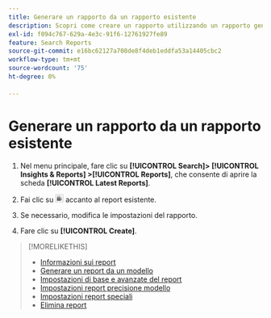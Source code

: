```yaml
---
title: Generare un rapporto da un rapporto esistente
description: Scopri come creare un rapporto utilizzando un rapporto generato in precedenza.
exl-id: f094c767-629a-4e3c-91f6-12761927fe89
feature: Search Reports
source-git-commit: e16bc62127a708de8f4deb1eddfa53a14405cbc2
workflow-type: tm+mt
source-wordcount: '75'
ht-degree: 0%

---
```


# Generare un rapporto da un rapporto esistente

1. Nel menu principale, fare clic su **[!UICONTROL Search]> [!UICONTROL Insights & Reports] >[!UICONTROL Reports]**, che consente di aprire la scheda **[!UICONTROL Latest Reports]**.

1. Fai clic su ![Crea pulsante con contenuto simile](/help/search-social-commerce/assets/create-similar.png "Crea pulsante con contenuto simile") accanto al report esistente.

1. Se necessario, modifica le impostazioni del rapporto.

1. Fare clic su **[!UICONTROL Create]**.

>[!MORELIKETHIS]
>
>* [Informazioni sui report](/help/search-social-commerce/reports/report-about.md)
>* [Generare un report da un modello](/help/search-social-commerce/reports/management/report-generate-from-template.md)
>* [Impostazioni di base e avanzate del report](/help/search-social-commerce/reports/management/basic-advanced/basic-advanced-report-settings.md)
>* [Impostazioni report precisione modello](/help/search-social-commerce/reports/management/model-accuracy/model-accuracy-report-settings.md)
>* [Impostazioni report speciali](/help/search-social-commerce/reports/management/specialty/specialty-report-settings.md)
>* [Elimina report](/help/search-social-commerce/reports/management/report-delete.md)
